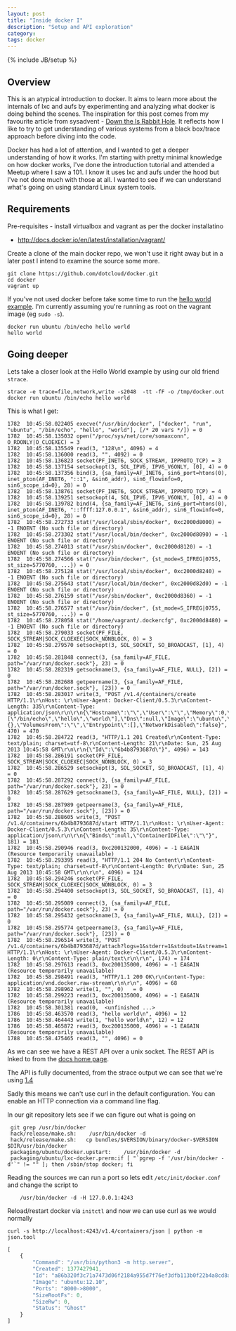 ```yaml
---
layout: post
title: "Inside docker I"
description: "Setup and API exploration"
category: 
tags: docker
---
```

{% include JB/setup %}
## Overview

This is an atypical introduction to docker. It aims to learn more about the internals of lxc and aufs by experimenting and analyzing what docker is doing behind the scenes. The inspiration for this post comes from my favourite article from sysadvent - [Down the ls Rabbit Hole](http://sysadvent.blogspot.com/2010/12/day-15-down-ls-rabbit-hole.html). It reflects how I like to try to get understanding of various systems from a black box/trace approach before diving into the code. 

Docker has had a lot of attention, and I wanted to get a deeper understanding of how it works. I'm starting with pretty minimal knowledge on how docker works, I've done the introduction tutorial and attended a Meetup where I saw a 101. I know it uses lxc and aufs under the hood but I've not done much with those at all. I wanted to see if we can understand what's going on using standard Linux system tools.

## Requirements

Pre-requisites - install virtualbox and vagrant as per the docker installatino

* http://docs.docker.io/en/latest/installation/vagrant/

Create a clone of the main docker repo, we won't use it right away but in a later post I intend to examine the source some more.

```
git clone https://github.com/dotcloud/docker.git
cd docker
vagrant up
```

If you've not used docker before take some time to run the [hello world example](http://docs.docker.io/en/latest/examples/hello_world/#hello-world). I'm currently assuming you're running as root on the vagrant image (eg `sudo -s`).

```
docker run ubuntu /bin/echo hello world
hello world
```

## Going deeper

Lets take a closer look at the Hello World example by using our old friend `strace`.

```
strace -e trace=file,network,write -s2048  -tt -fF -o /tmp/docker.out docker run ubuntu /bin/echo hello world
```

This is what I get:

```
1782  10:45:58.022405 execve("/usr/bin/docker", ["docker", "run", "ubuntu", "/bin/echo", "hello", "world"], [/* 20 vars */]) = 0
1782  10:45:58.135032 open("/proc/sys/net/core/somaxconn", O_RDONLY|O_CLOEXEC) = 3
1782  10:45:58.135549 read(3, "128\n", 4096) = 4
1782  10:45:58.136000 read(3, "", 4092) = 0
1782  10:45:58.136823 socket(PF_INET6, SOCK_STREAM, IPPROTO_TCP) = 3
1782  10:45:58.137154 setsockopt(3, SOL_IPV6, IPV6_V6ONLY, [0], 4) = 0
1782  10:45:58.137356 bind(3, {sa_family=AF_INET6, sin6_port=htons(0), inet_pton(AF_INET6, "::1", &sin6_addr), sin6_flowinfo=0, sin6_scope_id=0}, 28) = 0
1782  10:45:58.138761 socket(PF_INET6, SOCK_STREAM, IPPROTO_TCP) = 4
1782  10:45:58.139251 setsockopt(4, SOL_IPV6, IPV6_V6ONLY, [0], 4) = 0
1782  10:45:58.139782 bind(4, {sa_family=AF_INET6, sin6_port=htons(0), inet_pton(AF_INET6, "::ffff:127.0.0.1", &sin6_addr), sin6_flowinfo=0, sin6_scope_id=0}, 28) = 0
1782  10:45:58.272733 stat("/usr/local/sbin/docker", 0xc2000d8000) = -1 ENOENT (No such file or directory)
1782  10:45:58.273302 stat("/usr/local/bin/docker", 0xc2000d8090) = -1 ENOENT (No such file or directory)
1782  10:45:58.274013 stat("/usr/sbin/docker", 0xc2000d8120) = -1 ENOENT (No such file or directory)
1782  10:45:58.274566 stat("/usr/bin/docker", {st_mode=S_IFREG|0755, st_size=5770760, ...}) = 0
1782  10:45:58.275128 stat("/usr/local/sbin/docker", 0xc2000d8240) = -1 ENOENT (No such file or directory)
1782  10:45:58.275643 stat("/usr/local/bin/docker", 0xc2000d82d0) = -1 ENOENT (No such file or directory)
1782  10:45:58.276159 stat("/usr/sbin/docker", 0xc2000d8360) = -1 ENOENT (No such file or directory)
1782  10:45:58.276577 stat("/usr/bin/docker", {st_mode=S_IFREG|0755, st_size=5770760, ...}) = 0
1782  10:45:58.278058 stat("/home/vagrant/.dockercfg", 0xc2000d8480) = -1 ENOENT (No such file or directory)
1782  10:45:58.279033 socket(PF_FILE, SOCK_STREAM|SOCK_CLOEXEC|SOCK_NONBLOCK, 0) = 3
1782  10:45:58.279570 setsockopt(3, SOL_SOCKET, SO_BROADCAST, [1], 4) = 0
1782  10:45:58.281848 connect(3, {sa_family=AF_FILE, path="/var/run/docker.sock"}, 23) = 0
1782  10:45:58.282319 getsockname(3, {sa_family=AF_FILE, NULL}, [2]) = 0
1782  10:45:58.282688 getpeername(3, {sa_family=AF_FILE, path="/var/run/docker.sock"}, [23]) = 0
1782  10:45:58.283017 write(3, "POST /v1.4/containers/create HTTP/1.1\r\nHost: \r\nUser-Agent: Docker-Client/0.5.3\r\nContent-Length: 335\r\nContent-Type: application/json\r\n\r\n{\"Hostname\":\"\",\"User\":\"\",\"Memory\":0,\"MemorySwap\":0,\"CpuShares\":0,\"AttachStdin\":false,\"AttachStdout\":true,\"AttachStderr\":true,\"PortSpecs\":null,\"Tty\":false,\"OpenStdin\":false,\"StdinOnce\":false,\"Env\":null,\"Cmd\":[\"/bin/echo\",\"hello\",\"world\"],\"Dns\":null,\"Image\":\"ubuntu\",\"Volumes\":{},\"VolumesFrom\":\"\",\"Entrypoint\":[],\"NetworkDisabled\":false}", 470) = 470
1782  10:45:58.284722 read(3, "HTTP/1.1 201 Created\r\nContent-Type: text/plain; charset=utf-8\r\nContent-Length: 21\r\nDate: Sun, 25 Aug 2013 10:45:58 GMT\r\n\r\n{\"Id\":\"6b4b8793687d\"}", 4096) = 143
1782  10:45:58.286191 socket(PF_FILE, SOCK_STREAM|SOCK_CLOEXEC|SOCK_NONBLOCK, 0) = 3
1782  10:45:58.286529 setsockopt(3, SOL_SOCKET, SO_BROADCAST, [1], 4) = 0
1782  10:45:58.287292 connect(3, {sa_family=AF_FILE, path="/var/run/docker.sock"}, 23) = 0
1782  10:45:58.287629 getsockname(3, {sa_family=AF_FILE, NULL}, [2]) = 0
1782  10:45:58.287989 getpeername(3, {sa_family=AF_FILE, path="/var/run/docker.sock"}, [23]) = 0
1782  10:45:58.288605 write(3, "POST /v1.4/containers/6b4b8793687d/start HTTP/1.1\r\nHost: \r\nUser-Agent: Docker-Client/0.5.3\r\nContent-Length: 35\r\nContent-Type: application/json\r\n\r\n{\"Binds\":null,\"ContainerIDFile\":\"\"}", 181) = 181
1782  10:45:58.290946 read(3, 0xc200132000, 4096) = -1 EAGAIN (Resource temporarily unavailable)
1782  10:45:58.293395 read(3, "HTTP/1.1 204 No Content\r\nContent-Type: text/plain; charset=utf-8\r\nContent-Length: 0\r\nDate: Sun, 25 Aug 2013 10:45:58 GMT\r\n\r\n", 4096) = 124
1782  10:45:58.294246 socket(PF_FILE, SOCK_STREAM|SOCK_CLOEXEC|SOCK_NONBLOCK, 0) = 3
1782  10:45:58.294400 setsockopt(3, SOL_SOCKET, SO_BROADCAST, [1], 4) = 0
1782  10:45:58.295089 connect(3, {sa_family=AF_FILE, path="/var/run/docker.sock"}, 23) = 0
1782  10:45:58.295432 getsockname(3, {sa_family=AF_FILE, NULL}, [2]) = 0
1782  10:45:58.295774 getpeername(3, {sa_family=AF_FILE, path="/var/run/docker.sock"}, [23]) = 0
1782  10:45:58.296514 write(3, "POST /v1.4/containers/6b4b8793687d/attach?logs=1&stderr=1&stdout=1&stream=1 HTTP/1.1\r\nHost: \r\nUser-Agent: Docker-Client/0.5.3\r\nContent-Length: 0\r\nContent-Type: plain/text\r\n\r\n", 174) = 174
1782  10:45:58.297613 read(3, 0xc200135000, 4096) = -1 EAGAIN (Resource temporarily unavailable)
1782  10:45:58.298491 read(3, "HTTP/1.1 200 OK\r\nContent-Type: application/vnd.docker.raw-stream\r\n\r\n", 4096) = 68
1782  10:45:58.298962 write(1, "", 0)   = 0
1782  10:45:58.299223 read(3, 0xc200135000, 4096) = -1 EAGAIN (Resource temporarily unavailable)
1782  10:45:58.301381 read(0,  <unfinished ...>
1786  10:45:58.463570 read(3, "hello world\n", 4096) = 12
1786  10:45:58.464443 write(1, "hello world\n", 12) = 12
1786  10:45:58.465872 read(3, 0xc200135000, 4096) = -1 EAGAIN (Resource temporarily unavailable)
1788  10:45:58.475465 read(3, "", 4096) = 0
```

As we can see we have a REST API over a unix socket. The REST API is lnked to from the [docs home page](http://docs.docker.io/en/latest/).

The API is fully documented, from the strace output we can see that we're using [1.4](http://docs.docker.io/en/latest/api/docker_remote_api_v1.4/)

Sadly this means we can't use curl in the default configuration. You can enable an HTTP connection via a command line flag.

In our git repository lets see if we can figure out what is going on

```
 git grep /usr/bin/docker
 hack/release/make.sh:    /usr/bin/docker -d
 hack/release/make.sh:   cp bundles/$VERSION/binary/docker-$VERSION $DIR/usr/bin/docker
 packaging/ubuntu/docker.upstart:    /usr/bin/docker -d
 packaging/ubuntu/lxc-docker.prerm:if [ "`pgrep -f '/usr/bin/docker -d'`" != "" ]; then /sbin/stop docker; fi
```

Reading the sources we can run a port so lets edit `/etc/init/docker.conf` and change the script to

```
    /usr/bin/docker -d -H 127.0.0.1:4243
```

Reload/restart docker via `initctl` and now we can use curl as we would normally

```
curl -s http://localhost:4243/v1.4/containers/json | python -m json.tool
```

```javascript
[
    {
        "Command": "/usr/bin/python3 -m http.server",
        "Created": 1377427941,
        "Id": "a86b320f3c71a7473d06f2184a955d7f76ef3dfb113b0f22b4a8cd8a544f0793",
        "Image": "ubuntu:12.10",
        "Ports": "8000->8000",
        "SizeRootFs": 0,
        "SizeRw": 0,
        "Status": "Ghost"
    }
]
```